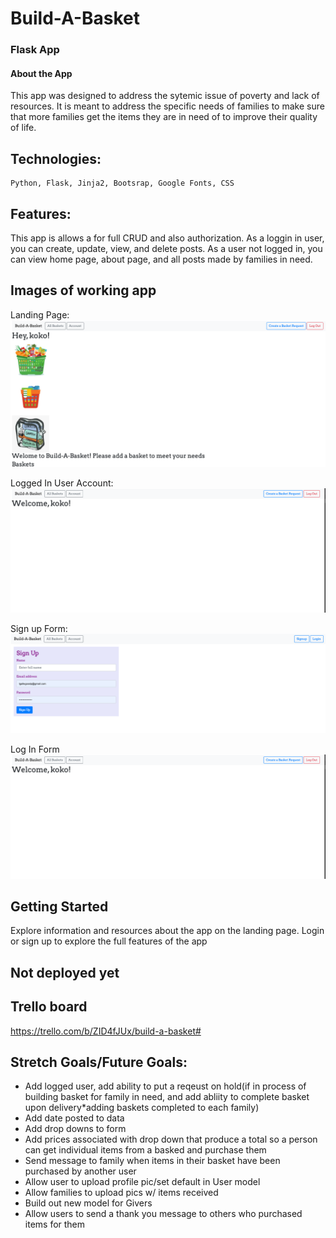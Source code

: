 # Build-A-Basket
### Flask App 

#### About the App
This app was designed to address the sytemic issue of poverty and lack of resources.
It is meant to address the specific needs of families to make sure that more families
get the items they are in need of to improve their quality of life. 

## Technologies: 

```bask
Python, Flask, Jinja2, Bootsrap, Google Fonts, CSS
```

## Features: 

This app is allows a for full CRUD and also authorization. As a loggin in user,
you can create, update, view, and delete posts. As a user not logged in, you 
can view home page, about page, and all posts made by families in need.

## Images of working app
Landing Page:
![Landing Page](static/images/1.png)

Logged In User Account:
![Account](static/images/4.png)

Sign up Form:
![Sign Up](static/images/3.png)

Log In Form
![Log In](static/images/4.png)

## Getting Started
Explore information and resources about the app on the landing page.
Login or sign up to explore the full features of the app
## Not deployed yet

## Trello board
https://trello.com/b/ZID4fJUx/build-a-basket#

## Stretch Goals/Future Goals:
* Add logged user, add ability to put a reqeust on hold(if in process of building basket for family in need, and add abliity to complete basket upon delivery*adding baskets completed to each family)
* Add date posted to data
* Add drop downs to form
* Add prices associated with drop down that produce a total so a person can get individual items from a basked and purchase them 
* Send message to family when items in their basket have been purchased by another user
* Allow user to upload profile pic/set default in User model
* Allow families to upload pics w/ items received
* Build out new model for Givers
* Allow users to send a thank you message to others who purchased items for them